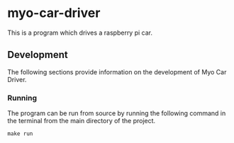# myo-car-driver
This is a program which drives a raspberry pi car.

## Development
The following sections provide information on the development of Myo Car Driver.

### Running
The program can be run from source by running the following command in the terminal from the main directory of the project.

```
make run
```
